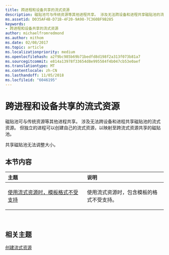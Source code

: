 ```yaml
---
title: 跨进程和设备共享的流式资源
description: 磁贴池可与传统资源等其他进程共享。 涉及无法跨设备和进程共享磁贴池的流式资源。
ms.assetid: D035AF4B-D71B-4F20-9A98-7C360BF9B285
keywords:
- 跨进程和设备共享的流式资源
author: michaelfromredmond
ms.author: mithom
ms.date: 02/08/2017
ms.topic: article
ms.localizationpriority: medium
ms.openlocfilehash: a2f9bc985b69b71bedfd8d198f2a313f073b81a7
ms.sourcegitcommit: e814a13978f33654d8e995584f4b047cb53e0aef
ms.translationtype: MT
ms.contentlocale: zh-CN
ms.lasthandoff: 11/05/2018
ms.locfileid: "6046195"
---
```

# <a name="span-iddirect3dconceptsstreaming-resource-cross-process-and-device-sharingspanstreaming-resource-cross-process-and-device-sharing"></a><span id="direct3dconcepts.streaming-resource-cross-process-and-device-sharing"></span>跨进程和设备共享的流式资源


磁贴池可与传统资源等其他进程共享。 涉及无法跨设备和进程共享磁贴池的流式资源。 但独立的进程可以创建自己的流式资源，以映射至跨流式资源共享的磁贴池。

共享磁贴池无法调整大小。

## <a name="span-idin-this-sectionspanin-this-section"></a><span id="in-this-section"></span>本节内容


<table>
<colgroup>
<col width="50%" />
<col width="50%" />
</colgroup>
<thead>
<tr class="header">
<th align="left">主题</th>
<th align="left">说明</th>
</tr>
</thead>
<tbody>
<tr class="odd">
<td align="left"><p><a href="stencil-formats-not-supported-with-streaming-resources.md">使用流式资源时，模板格式不受支持</a></p></td>
<td align="left"><p>使用流式资源时，包含模板的格式不受支持。</p></td>
</tr>
</tbody>
</table>

 

## <a name="span-idrelated-topicsspanrelated-topics"></a><span id="related-topics"></span>相关主题


[创建流式资源](creating-streaming-resources.md)

 

 





